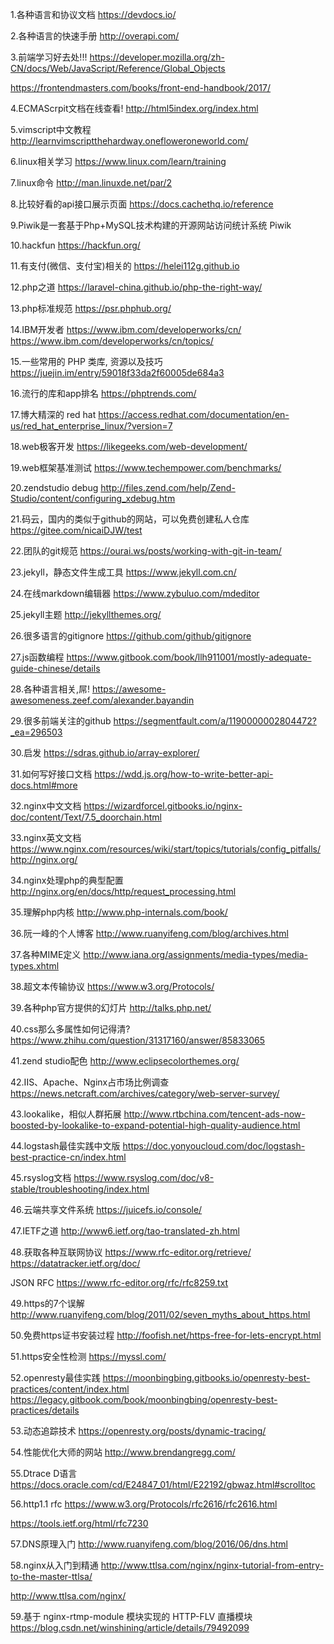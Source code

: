 1.各种语言和协议文档
https://devdocs.io/

2.各种语言的快速手册
http://overapi.com/

3.前端学习好去处!!!
https://developer.mozilla.org/zh-CN/docs/Web/JavaScript/Reference/Global_Objects

https://frontendmasters.com/books/front-end-handbook/2017/

4.ECMAScrpit文档在线查看!
http://html5index.org/index.html

5.vimscript中文教程
http://learnvimscriptthehardway.onefloweroneworld.com/

6.linux相关学习
https://www.linux.com/learn/training

7.linux命令
http://man.linuxde.net/par/2

8.比较好看的api接口展示页面
https://docs.cachethq.io/reference

9.Piwik是一套基于Php+MySQL技术构建的开源网站访问统计系统
Piwik

10.hackfun
https://hackfun.org/

11.有支付(微信、支付宝)相关的
https://helei112g.github.io

12.php之道
https://laravel-china.github.io/php-the-right-way/

13.php标准规范
https://psr.phphub.org/

14.IBM开发者
https://www.ibm.com/developerworks/cn/
https://www.ibm.com/developerworks/cn/topics/

15.一些常用的 PHP 类库, 资源以及技巧
https://juejin.im/entry/59018f33da2f60005de684a3

16.流行的库和app排名
https://phptrends.com/

17.博大精深的 red hat
https://access.redhat.com/documentation/en-us/red_hat_enterprise_linux/?version=7

18.web极客开发
https://likegeeks.com/web-development/

19.web框架基准测试
https://www.techempower.com/benchmarks/

20.zendstudio debug
http://files.zend.com/help/Zend-Studio/content/configuring_xdebug.htm

21.码云，国内的类似于github的网站，可以免费创建私人仓库
https://gitee.com/nicaiDJW/test

22.团队的git规范
https://ourai.ws/posts/working-with-git-in-team/

23.jekyll，静态文件生成工具
https://www.jekyll.com.cn/

24.在线markdown编辑器
https://www.zybuluo.com/mdeditor

25.jekyll主题
http://jekyllthemes.org/

26.很多语言的gitignore
https://github.com/github/gitignore

27.js函数编程
https://www.gitbook.com/book/llh911001/mostly-adequate-guide-chinese/details

28.各种语言相关,屌!
https://awesome-awesomeness.zeef.com/alexander.bayandin

29.很多前端关注的github
https://segmentfault.com/a/1190000002804472?_ea=296503

30.启发
https://sdras.github.io/array-explorer/

31.如何写好接口文档
https://wdd.js.org/how-to-write-better-api-docs.html#more

32.nginx中文文档
https://wizardforcel.gitbooks.io/nginx-doc/content/Text/7.5_doorchain.html

33.nginx英文文档
https://www.nginx.com/resources/wiki/start/topics/tutorials/config_pitfalls/
http://nginx.org/

34.nginx处理php的典型配置
http://nginx.org/en/docs/http/request_processing.html

35.理解php内核
http://www.php-internals.com/book/

36.阮一峰的个人博客
http://www.ruanyifeng.com/blog/archives.html

37.各种MIME定义
http://www.iana.org/assignments/media-types/media-types.xhtml

38.超文本传输协议
https://www.w3.org/Protocols/

39.各种php官方提供的幻灯片
http://talks.php.net/

40.css那么多属性如何记得清?
https://www.zhihu.com/question/31317160/answer/85833065

41.zend studio配色
http://www.eclipsecolorthemes.org/

42.IIS、Apache、Nginx占市场比例调查
https://news.netcraft.com/archives/category/web-server-survey/

43.lookalike，相似人群拓展
http://www.rtbchina.com/tencent-ads-now-boosted-by-lookalike-to-expand-potential-high-quality-audience.html

44.logstash最佳实践中文版
https://doc.yonyoucloud.com/doc/logstash-best-practice-cn/index.html

45.rsyslog文档
https://www.rsyslog.com/doc/v8-stable/troubleshooting/index.html

46.云端共享文件系统
https://juicefs.io/console/

47.IETF之道
http://www6.ietf.org/tao-translated-zh.html

48.获取各种互联网协议
https://www.rfc-editor.org/retrieve/
https://datatracker.ietf.org/doc/

JSON RFC
https://www.rfc-editor.org/rfc/rfc8259.txt

49.https的7个误解
http://www.ruanyifeng.com/blog/2011/02/seven_myths_about_https.html

50.免费https证书安装过程
http://foofish.net/https-free-for-lets-encrypt.html

51.https安全性检测
https://myssl.com/

52.openresty最佳实践
https://moonbingbing.gitbooks.io/openresty-best-practices/content/index.html
https://legacy.gitbook.com/book/moonbingbing/openresty-best-practices/details

53.动态追踪技术
https://openresty.org/posts/dynamic-tracing/

54.性能优化大师的网站
http://www.brendangregg.com/

55.Dtrace D语言
https://docs.oracle.com/cd/E24847_01/html/E22192/gbwaz.html#scrolltoc

56.http1.1 rfc
https://www.w3.org/Protocols/rfc2616/rfc2616.html

https://tools.ietf.org/html/rfc7230

57.DNS原理入门
http://www.ruanyifeng.com/blog/2016/06/dns.html

58.nginx从入门到精通
http://www.ttlsa.com/nginx/nginx-tutorial-from-entry-to-the-master-ttlsa/

http://www.ttlsa.com/nginx/

59.基于 nginx-rtmp-module 模块实现的 HTTP-FLV 直播模块
https://blog.csdn.net/winshining/article/details/79492099
